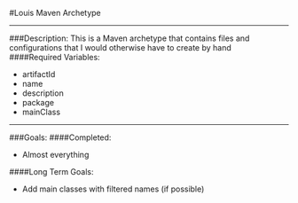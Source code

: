 #Louis Maven Archetype

---
###Description:
This is a Maven archetype that contains files and configurations that I would otherwise have to create by hand  
####Required Variables:
* artifactId
* name
* description
* package
* mainClass

---
###Goals:
####Completed:
* Almost everything

####Long Term Goals:
* Add main classes with filtered names (if possible)
